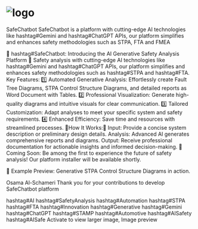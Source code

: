 # ![logo](https://github.com/user-attachments/assets/0dddfc61-3733-4cf9-b08b-41531470c578)
SafeChatbot
SafeChatbot is a platform with cutting-edge AI technologies like hashtag#Gemini and hashtag#ChatGPT APIs, our platform simplifies and enhances safety methodologies such as STPA, FTA and FMEA

🌟 hashtag#SafeChatbot: Introducing the AI Generative Safety Analysis Platform 🌟
Safety analysis with cutting-edge AI technologies like hashtag#Gemini and hashtag#ChatGPT APIs, our platform simplifies and enhances safety methodologies such as hashtag#STPA and hashtag#FTA.
Key Features:
1️⃣ Automated Generative Analysis: Effortlessly create Fault Tree Diagrams, STPA Control Structure Diagrams, and detailed reports as Word Document with Tables.
2️⃣ Professional Visualization: Generate high-quality diagrams and intuitive visuals for clear communication.
3️⃣ Tailored Customization: Adapt analyses to meet your specific system and safety requirements.
4️⃣ Enhanced Efficiency: Save time and resources with streamlined processes. 🌟How It Works:🌟
Input: Provide a concise system description or preliminary design details.
Analysis: Advanced AI generates comprehensive reports and diagrams.
Output: Receive professional documentation for actionable insights and informed decision-making.
📢 Coming Soon:
Be among the first to experience the future of safety analysis! Our platform installer will be available shortly.

🚀 Example Preview: Generative STPA Control Structure Diagrams in action.

Osama Al-Schameri 
Thank you for your contributions to develop SafeChatbot platform 

hashtag#AI hashtag#SafetyAnalysis hashtag#Automation hashtag#STPA hashtag#FTA hashtag#Innovation hashtag#Generative hashtag#Gemini hashtag#ChatGPT hashtag#STAMP hashtag#Automotive hashtag#AISafety hashtag#AISafe
Activate to view larger image,
Image preview

